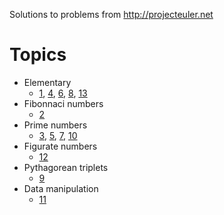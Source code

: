 Solutions to problems from http://projecteuler.net

# Topics

* Elementary
  * [1](https://projecteuler.net/problem=1),
    [4](https://projecteuler.net/problem=4),
    [6](https://projecteuler.net/problem=6),
    [8](https://projecteuler.net/problem=8),
    [13](https://projecteuler.net/problem=13)
* Fibonnaci numbers
  * [2](https://projecteuler.net/problem=2)
* Prime numbers
  * [3](https://projecteuler.net/problem=3),
    [5](https://projecteuler.net/problem=5),
    [7](https://projecteuler.net/problem=7),
    [10](https://projecteuler.net/problem=10)
* Figurate numbers
  * [12](https://projecteuler.net/problem=12)
* Pythagorean triplets
  * [9](https://projecteuler.net/problem=9)
* Data manipulation
  * [11](https://projecteuler.net/problem=11)

